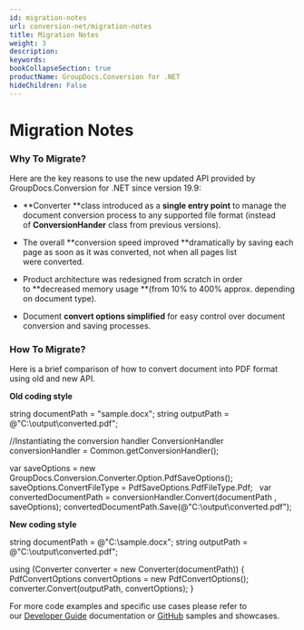 ```yaml
---
id: migration-notes
url: conversion-net/migration-notes
title: Migration Notes
weight: 3
description: 
keywords: 
bookCollapseSection: true
productName: GroupDocs.Conversion for .NET
hideChildren: False
---
```


# Migration Notes


### Why To Migrate?

  
Here are the key reasons to use the new updated API provided by GroupDocs.Conversion for .NET since version 19.9:

*   **Converter **class introduced as a **single entry point** to manage the document conversion process to any supported file format (instead of **ConversionHander** class from previous versions). 
    
*   The overall **conversion speed improved **dramatically by saving each page as soon as it was converted, not when all pages list were converted. 
    
*   Product architecture was redesigned from scratch in order to **decreased memory usage **(from 10% to 400% approx. depending on document type).
    
*   Document **convert options simplified** for easy control over document conversion and saving processes.  
      
    

### How To Migrate?

Here is a brief comparison of how to convert document into PDF format using old and new API.  

**Old coding style**

string documentPath = "sample.docx";
string outputPath = @"C:\\output\\converted.pdf";

//Instantiating the conversion handler
ConversionHandler conversionHandler = Common.getConversionHandler();

var saveOptions = new GroupDocs.Conversion.Converter.Option.PdfSaveOptions();
saveOptions.ConvertFileType = PdfSaveOptions.PdfFileType.Pdf;
 
var convertedDocumentPath = conversionHandler.Convert(documentPath , saveOptions);
convertedDocumentPath.Save(@"C:\\output\\converted.pdf");

**New coding style**

string documentPath = @"C:\\sample.docx"; 
string outputPath = @"C:\\output\\converted.pdf";
 
using (Converter converter = new Converter(documentPath))
{
    PdfConvertOptions convertOptions = new PdfConvertOptions();
    converter.Convert(outputPath, convertOptions);
}

For more code examples and specific use cases please refer to our [Developer Guide](https://docs.groupdocs.com/display/conversionnet/Developer+Guide) documentation or [GitHub](https://github.com/groupdocs-conversion/GroupDocs.Conversion-for-.NET) samples and showcases.

